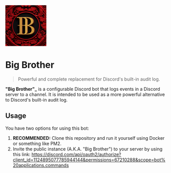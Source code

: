 <img src="assets/bb-logo-square.png" height="128"/>

# Big Brother

> Powerful and complete replacement for Discord's built-in audit log.

**"Big Brother"\_** is a configurable Discord bot that logs events in a Discord server to a channel. It is intended to be used as a more powerful alternative to Discord's built-in audit log.

## Usage

You have two options for using this bot:

1. **RECOMMENDED:** Clone this repository and run it yourself using Docker or something like PM2.
2. Invite the public instance (A.K.A. "Big Brother") to your server by using this link: https://discord.com/api/oauth2/authorize?client_id=1124895077785944144&permissions=67210288&scope=bot%20applications.commands
